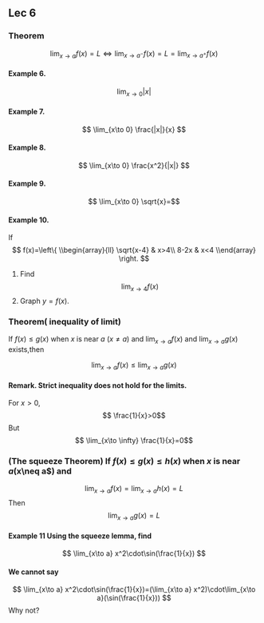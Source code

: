 ## Lec 6

### Theorem

$$ \lim_{x\to a} f(x)=L \Leftrightarrow  \lim_{x\to a^-} f(x)=L=\lim_{x\to a^+} f(x) $$


#### Example 6.

$$ \lim_{x\to 0} |x| $$

#### Example 7.

$$ \lim_{x\to 0} \frac{|x|}{x} $$


#### Example 8.

$$ \lim_{x\to 0} \frac{x^2}{|x|} $$

#### Example 9.

$$ \lim_{x\to 0} \sqrt{x}=$$

#### Example 10.
If
$$
f(x)=\left\{
\\begin{array}{ll}
\sqrt{x-4} & x>4\\
8-2x & x<4
\\end{array}
\right.
$$
1. Find
$$ \lim_{x\to 4} f(x)$$
2. Graph $y=f(x)$.

### Theorem( inequality of limit)
If $f(x)\leq g(x)$  when $x$ is near $a$ ($x\neq a$) and $\lim_{x\to a} f(x)$ and $\lim_{x\to a} g(x)$ exists,then

$$ \lim_{x\to a} f(x)\leq \lim_{x\to a} g(x)$$

#### Remark. Strict inequality does not hold for the limits.
For $x>0$,
$$ \frac{1}{x}>0$$
But
$$  \lim_{x\to \infty} \frac{1}{x}=0$$ 

### (The squeeze Theorem) If $f(x)\leq g(x)\leq h(x)$  when $x$ is near $a($x\neq a$) and 
$$\lim_{x\to a} f(x)=\lim_{x\to a} h(x)=L$$
Then
$$
\lim_{x\to a} g(x)=L
$$

#### Example 11 Using the squeeze lemma, find
$$
\lim_{x\to a} x^2\cdot\sin(\frac{1}{x})
$$

#### We cannot say

$$
\lim_{x\to a} x^2\cdot\sin(\frac{1}{x})=(\lim_{x\to a} x^2)\cdot\lim_{x\to a}(\sin(\frac{1}{x}))
$$
Why not?
